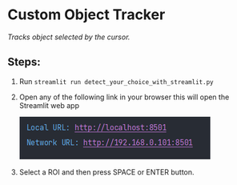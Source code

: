 # Custom Object Tracker

_Tracks object selected by the cursor._

## Steps:

1. Run `streamlit run detect_your_choice_with_streamlit.py` 
2. Open any of the following link in your browser this will open the Streamlit web app 
   
   ![img.png](img.png)
3. Select a ROI and then press SPACE or ENTER button.
